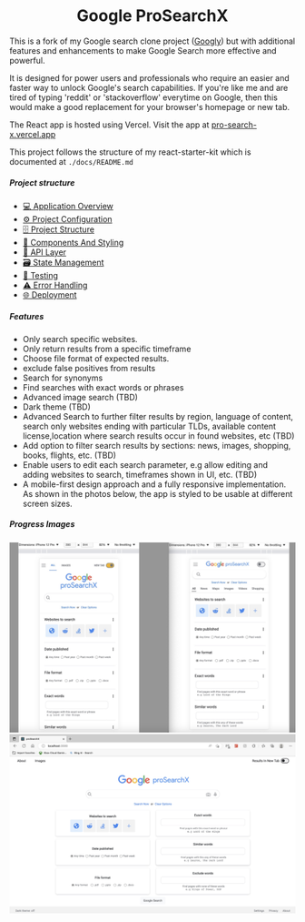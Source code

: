 <h1 align="center">Google ProSearchX</h1>

This is a fork of my Google search clone project ([Googly](https://github.com/mathewbushuru/googly)) but with additional features and enhancements to make Google Search more effective and powerful. 

It is designed for power users and professionals who require an easier and faster way to unlock Google's search capabilities. If you're like me and are tired of typing 'reddit' or 'stackoverflow' everytime on Google, then this would make a good replacement for your browser's homepage or new tab.

The React app is hosted using Vercel. Visit the app at [pro-search-x.vercel.app](https://pro-search-x.vercel.app/)

This project follows the structure of my react-starter-kit which is documented at `./docs/README.md`

##### Project structure

- [💻 Application Overview](./docs/README.md)
- [⚙️ Project Configuration](./docs/README.md)
- [🗄️ Project Structure](./docs/README.md)
- [🧱 Components And Styling](./docs/README.md)
- [📡 API Layer](./docs/README.md)
- [🗃️ State Management](./docs/README.md)
- [🧪 Testing](./docs/README.md)
- [⚠️ Error Handling](./docs/README.md)
- [🌐 Deployment](docs/deployment.md)

##### Features

- Only search specific websites.
- Only return results from a specific timeframe
- Choose file format of expected results.
- exclude false positives from results
- Search for synonyms
- Find searches with exact words or phrases 
- Advanced image search (TBD)
- Dark theme (TBD)
- Advanced Search to further filter results by region, language of content, search only websites ending with particular TLDs, available content license,location where search results occur in found websites, etc (TBD)
- Add option to filter search results by sections: news, images, shopping, books, flights, etc. (TBD)
- Enable users to edit each search parameter, e.g allow editing and adding websites to search, timeframes shown in UI, etc. (TBD)
- A mobile-first design approach and a fully responsive implementation. As shown in the photos below, the app is styled to be usable at different screen sizes.

##### Progress Images

![mobile](docs/progress/mobile_home.jpg) 
![desktop](docs/progress/desktop_home.jpg)

